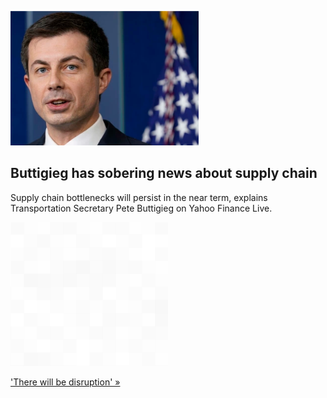 
![Buttigieg has sobering news about supply chain](./20211115235845.png)
## Buttigieg has sobering news about supply chain

Supply chain bottlenecks will persist in the near term, explains Transportation Secretary Pete Buttigieg on Yahoo Finance Live.

![pic](../square_bg.png)

['There will be disruption' »](https://www.yahoo.com/finance/news/transportation-secretary-pete-buttigieg-on-supply-chains-there-will-be-disruptions-171851648.html)
